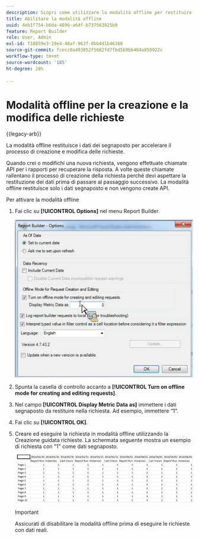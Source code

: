 ```yaml
---
description: Scopri come utilizzare la modalità offline per restituire i dati dei segnaposto.
title: Abilitare la modalità offline
uuid: 4eb1f754-b6da-4896-a64f-b737563925b8
feature: Report Builder
role: User, Admin
exl-id: f18859e3-19e4-48af-963f-0bb4d1b46380
source-git-commit: fcecc8a493852f5682fd7fbd5b9bb484a850922c
workflow-type: tm+mt
source-wordcount: '185'
ht-degree: 28%

---
```


# Modalità offline per la creazione e la modifica delle richieste

{{legacy-arb}}

La modalità offline restituisce i dati dei segnaposto per accelerare il processo di creazione e modifica delle richieste.

Quando crei o modifichi una nuova richiesta, vengono effettuate chiamate API per i rapporti per recuperare la risposta. A volte queste chiamate rallentano il processo di creazione della richiesta perché devi aspettare la restituzione dei dati prima di passare al passaggio successivo. La modalità offline restituisce solo i dati segnaposto e non vengono create API.

Per attivare la modalità offline

1. Fai clic su **[!UICONTROL Options]** nel menu Report Builder.

   ![Schermata della schermata Opzioni con modalità offline selezionata.](assets/offline_mode.png)

1. Spunta la casella di controllo accanto a **[!UICONTROL Turn on offline mode for creating and editing requests]**.
1. Nel campo **[!UICONTROL Display Metric Data as]** immettere i dati segnaposto da restituire nella richiesta. Ad esempio, immettere “1”.
1. Fai clic su **[!UICONTROL OK]**.
1. Creare ed eseguire la richiesta in modalità offline utilizzando la Creazione guidata richieste. La schermata seguente mostra un esempio di richiesta con &quot;1&quot; come dati segnaposto.

   ![Schermata che mostra l&#39;esempio della modalità offline utilizzando 1 come segnaposto.](assets/offline_mode_example.png)

   >[!IMPORTANT]
   >
   >Assicurati di disabilitare la modalità offline prima di eseguire le richieste con dati reali.
